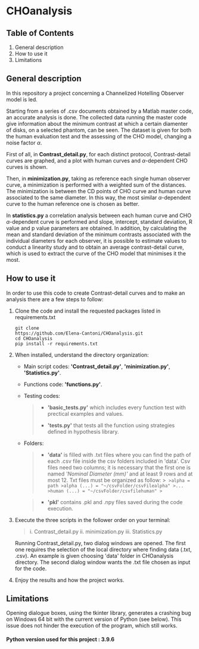 # CHOanalysis

## Table of Contents
1. General description
2. How to use it
3. Limitations


## General description
In this repository a project concerning a Channelized Hotelling Observer model is led.

Starting from a series of .csv documents obtained by a Matlab master code, an accurate analysis is done.
The collected data running the master code give information about the minimum contrast at which a certain diamenter of disks, on a selected phantom, can be seen. The dataset is given for both the human evaluation test and the assessing of the CHO model, changing a noise factor $\alpha$. 

First of all, in **Contrast_detail.py**, for each distinct protocol, Contrast-detail curves are graphed, and a plot with human curves and $\alpha$-dependent CHO curves is shown.

Then, in **minimization.py**, taking as reference each single human observer curve, a minimization is performed with a weighted sum of the distances. The minimization is between the CD points of CHO curve and human curve associated to the same diameter.
In this way, the most similar $\alpha$-dependent curve to the human reference one is chosen as better. 

In **statistics.py** a correlation analysis between each human curve and CHO $\alpha$-dependent curve is performed and slope, intercept, standard deviation, R value and p value  parameters are obtained.
In addition, by calculating the mean and standard deviation of the minimum contrasts associated with the individual diameters for each observer, it is possible to estimate values to conduct a linearity study and  to obtain an average contrast-detail curve, which is used to extract the curve of the CHO model that minimises it the most. 

## How to use it
In order to use this code to create Contrast-detail curves and to make an analysis there are a few steps to follow:

 1. Clone the code and install the requested packages listed in requirements.txt
	 ```
	git clone 
	https://github.com/Elena-Cantoni/CHOanalysis.git
	cd CHOanalysis
	pip install -r requirements.txt
	```
	
 2. When installed, understand the directory organization:
 
	 - Main script codes: **'Contrast_detail.py'**, **'minimization.py'**, **'Statistics.py'**.
	 - Functions code: **'functions.py'**.
	 - Testing codes: 
		> - **'basic_tests.py'** which includes every function test with prectical examples and values.
		>
		> -  **'tests.py'** that tests all the function using strategies defined in hypothesis library.
	 - Folders: 
		>- **'data'** is filled with .txt files where you can find the path of each .csv file inside the csv folders included in 'data'. Csv files need two columns; it is necessary that the first one is named *'Nominal Diameter (mm)'* and at least 9 rows and at most 12. Txt files must be organized as follow:
			>```
			>alpha = path
			>alpha (...) = "~/csvFolder/csvFilealpha"
			>...
			>human (...) = "~/csvFolder/csvfilehuman"
			>```
					             
		>- **'pkl'** contains .pkl and .npy files saved during the code execution.
		
 3. Execute the three scripts in the follower order  on your terminal: 
	 >i.  Contrast_detail.py
	 >ii. minimization.py
	 >iii. Statistics.py 
	 
	 Running Contrast_detail.py, two dialog windows are opened. The first one requires the selection of the local directory where finding data (.txt, .csv). An example is given choosing 'data' folder in CHOanalysis directory. The second dialog window wants  the .txt file chosen as input for the code. 

4. Enjoy the results and how the project works.

## Limitations
Opening dialogue boxes, using the tkinter library, generates a crashing bug on Windows 64 bit with the current version of Python (see below).
This issue does not hinder the execution of the program, which still works.
	 


#### Python version used for this project : 3.9.6 

	